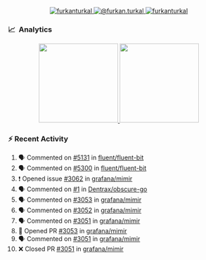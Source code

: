 <p align="center">
  <a href="https://linkedin.com/in/furkanturkal" target="blank">
    <img src="https://img.shields.io/badge/linkedin-%230077B5.svg?&style=for-the-badge&logo=linkedin&logoColor=white" alt="furkanturkal" />
  </a>
  <a href="https://medium.com/@furkan.turkal" target="blank">
    <img src="https://img.shields.io/badge/medium-%2312100E.svg?&style=for-the-badge&logo=medium&logoColor=white" alt="@furkan.turkal" />
  </a>
  <a href="https://twitter.com/furkanturkaI" target="blank">
    <img src="https://img.shields.io/badge/Twitter-1DA1F2?style=for-the-badge&logo=twitter&logoColor=white" alt="furkanturkaI" />
  </a>
</p>

### 📈 &nbsp;Analytics

<p align="center">
  <a href="https://coderstats.net/github/#Dentrax">
    <img height="180em" src="https://github-readme-stats-eight-theta.vercel.app/api?username=Dentrax&show_icons=true&theme=algolia&include_all_commits=true&count_private=true&line_height=26"/>
    <img height="180em" src="https://github-readme-stats-eight-theta.vercel.app/api/top-langs/?username=Dentrax&layout=compact&langs_count=8&theme=algolia&line_height=26"/>
  </a>
</p>

### :zap: Recent Activity

<!--START_SECTION:activity-->
1. 🗣 Commented on [#5131](https://github.com/fluent/fluent-bit/issues/5131) in [fluent/fluent-bit](https://github.com/fluent/fluent-bit)
2. 🗣 Commented on [#5300](https://github.com/fluent/fluent-bit/issues/5300) in [fluent/fluent-bit](https://github.com/fluent/fluent-bit)
3. ❗️ Opened issue [#3062](https://github.com/grafana/mimir/issues/3062) in [grafana/mimir](https://github.com/grafana/mimir)
4. 🗣 Commented on [#1](https://github.com/Dentrax/obscure-go/issues/1) in [Dentrax/obscure-go](https://github.com/Dentrax/obscure-go)
5. 🗣 Commented on [#3053](https://github.com/grafana/mimir/issues/3053) in [grafana/mimir](https://github.com/grafana/mimir)
6. 🗣 Commented on [#3052](https://github.com/grafana/mimir/issues/3052) in [grafana/mimir](https://github.com/grafana/mimir)
7. 🗣 Commented on [#3051](https://github.com/grafana/mimir/issues/3051) in [grafana/mimir](https://github.com/grafana/mimir)
8. 💪 Opened PR [#3053](https://github.com/grafana/mimir/pull/3053) in [grafana/mimir](https://github.com/grafana/mimir)
9. 🗣 Commented on [#3051](https://github.com/grafana/mimir/issues/3051) in [grafana/mimir](https://github.com/grafana/mimir)
10. ❌ Closed PR [#3051](https://github.com/grafana/mimir/pull/3051) in [grafana/mimir](https://github.com/grafana/mimir)
<!--END_SECTION:activity-->
